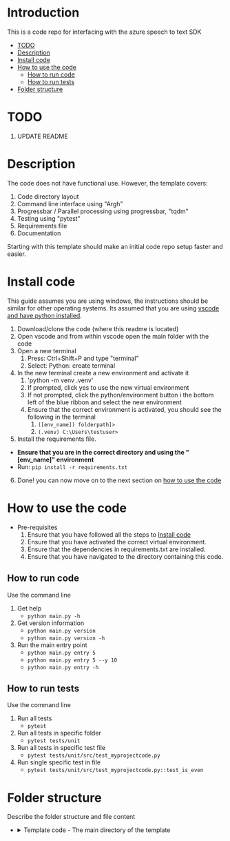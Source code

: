 # Introduction <!-- omit in toc -->
This is a code repo for interfacing with the azure speech to text SDK
- [TODO](#todo)
- [Description](#description)
- [Install code](#install-code)
- [How to use the code](#how-to-use-the-code)
  - [How to run code](#how-to-run-code)
  - [How to run tests](#how-to-run-tests)
- [Folder structure](#folder-structure)

# TODO
1. UPDATE README


# Description
The code does not have functional use.
However, the template covers:
1. Code directory layout
2. Command line interface using "Argh"
3. Progressbar / Parallel processing using progressbar, "tqdm"
4. Testing using "pytest"
5. Requirements file
6. Documentation

Starting with this template should make an initial code repo setup faster and easier.

# Install code
This guide assumes you are using windows, the instructions should be similar for other operating systems.
Its assumed that you are using [vscode and have python installed](https://code.visualstudio.com/docs/python/python-tutorial).

1. Download/clone the code (where this readme is located)
2. Open vscode and from within vscode open the main folder with the code
3. Open a new terminal
   1. Press: Ctrl+Shift+P and type "terminal"
   2. Select: Python: create terminal
4. In the new terminal create a new environment and activate it
   1. 'python -m venv .venv'
   2. If prompted, click yes to use the new virtual environment
   3. If not prompted, click the python/environment button i the bottom left of the blue ribbon and select the new environment
   4. Ensure that the correct environment is activated, you should see the following in the terminal
      1. `([env_name]) folderpath]>`
      2. `(.venv) C:\Users\testuser>`
5.  Install the requirements file.
   * **Ensure that you are in the correct directory and using the "[env_name]" environment**
   * Run: `pip install -r requirements.txt`
6.  Done! you can now move on to the next section on [how to use the code](#how-to-use-the-code)

# How to use the code
* Pre-requisites
  1. Ensure that you have followed all the steps to [Install code](#install-code)
  2. Ensure that you have activated the correct virtual environment.
  3. Ensure that the dependencies in requirements.txt are installed.
  4. Ensure that you have navigated to the directory containing this code.

## How to run code
Use the command line
1. Get help
    * `python main.py -h`
2. Get version information
    * `python main.py version`
    * `python main.py version -h`
3. Run the main entry point
    * `python main.py entry 5`
    * `python main.py entry 5 --y 10`
    * `python main.py entry -h`

## How to run tests
Use the command line
1. Run all tests
    * `pytest`
2. Run all tests in specific folder
    * `pytest tests/unit`
3. Run all tests in specific test file
    * `pytest tests/unit/src/test_myprojectcode.py`
4. Run single specific test in file
    * `pytest tests/unit/src/test_myprojectcode.py::test_is_even`

# Folder structure
Describe the folder structure and file content

+ <details>
    <summary> Template code - The main directory of the template </summary>

    + <details>
        <summary> src - The source code </summary>

        * [__ init __.py](/src/__init__.py) - Empty init file
        * [about.py](/src/about.py) - File with version information and change log
        * [myprojectcode.py](/src/myprojectcode.py) - The main project code file
        * [utils.py](/src/utils.py) - Utility functions and methods used by the main
        </details>

    + <details>
        <summary> tests - Code for tests </summary>

        + <details>
            <summary> integration - Code for integration tests </summary>

            + <details>
                <summary> src - Integration tests for the code in src </summary>

                * [__ init __.py](/src/__init__.py) - Empty init file
                </details>

            * [__ init __.py](/src/__init__.py) - Empty init file
            </details>

        + <details>
            <summary> unit - Code for unit tests </summary>

            + <details>
                <summary> src - Unit tests for the code in src </summary>

                * [__ init __.py](/src/__init__.py) - Empty init file
                * [test_myprojectcode.py](/src/test_myprojectcode) - unit tests
                </details>

            * [__ init __.py](/src/__init__.py) - Empty init file
            </details>

        * [__ init __.py](/src/__init__.py) - Empty init file
        * [conftest.py](/tests/conftest.py) - File containing pytest fixtures and configurations
        </details>

    * [main.py](/main.py) - The entry point of the code
    * [README.md](/README.md) - The project documentation
    * [requirements.txt](/requirements.txt) - The code dependencies/requirements
    * [template_log.log](/template_log.log) - The output log of the code

    </details>

